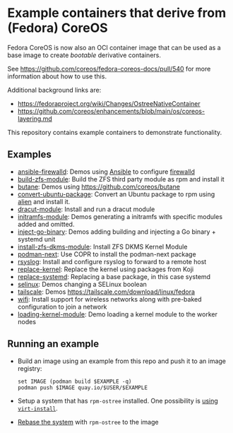# Example containers that derive from (Fedora) CoreOS

Fedora CoreOS is now also an OCI container image that can be used as a base
image to create *bootable* derivative containers.

See https://github.com/coreos/fedora-coreos-docs/pull/540 for more information about how to use this.

Additional background links are:

- https://fedoraproject.org/wiki/Changes/OstreeNativeContainer
- https://github.com/coreos/enhancements/blob/main/os/coreos-layering.md

This repository contains example containers to demonstrate
functionality.

## Examples

- [ansible-firewalld](ansible-firewalld/): Demos using [Ansible](https://github.com/ansible/ansible) to configure [firewalld](https://github.com/firewalld/firewalld)
- [build-zfs-module](build-zfs-module/): Build the ZFS third party module as rpm and install it
- [butane](butane/): Demos using https://github.com/coreos/butane
- [convert-ubuntu-package](convert-ubuntu-package/): Convert an Ubuntu package to rpm using [alien](https://wiki.debian.org/Alien) and install it.
- [dracut-module](dracut-module): Install and run a dracut module
- [initramfs-module](initramfs-module/): Demos generating a initramfs with specific modules added and omitted.
- [inject-go-binary](inject-go-binary/): Demos adding building and injecting a Go binary + systemd unit
- [install-zfs-dkms-module](install-zfs-dkms-module/): Install ZFS DKMS Kernel Module
- [podman-next](podman-next): Use COPR to install the podman-next package
- [rsyslog](rsyslog/): Install and configure rsyslog to forward to a remote host
- [replace-kernel](replace-kernel): Replace the kernel using packages from Koji
- [replace-systemd](replace-systemd/): Replacing a base package, in this case systemd
- [selinux](selinux/): Demos changing a SELinux boolean
- [tailscale](tailscale/): Demos https://tailscale.com/download/linux/fedora
- [wifi](wifi/): Install support for wireless networks along with pre-baked configuration to join a network
- [loading-kernel-module](loading-kernel-module/): Demo loading a kernel module to the worker nodes

## Running an example

- Build an image using an example from this repo and push it to an image registry:
  ```
  set IMAGE (podman build $EXAMPLE -q)
  podman push $IMAGE quay.io/$USER/$EXAMPLE
  ```

- Setup a system that has `rpm-ostree` installed. One possibility is [using `virt-install`](https://docs.fedoraproject.org/en-US/fedora-coreos/getting-started/#_booting_on_a_local_hypervisor_libvirt_example).


- [Rebase the system](https://coreos.github.io/rpm-ostree/container/#rebasing-a-client-system) with `rpm-ostree` to the image

